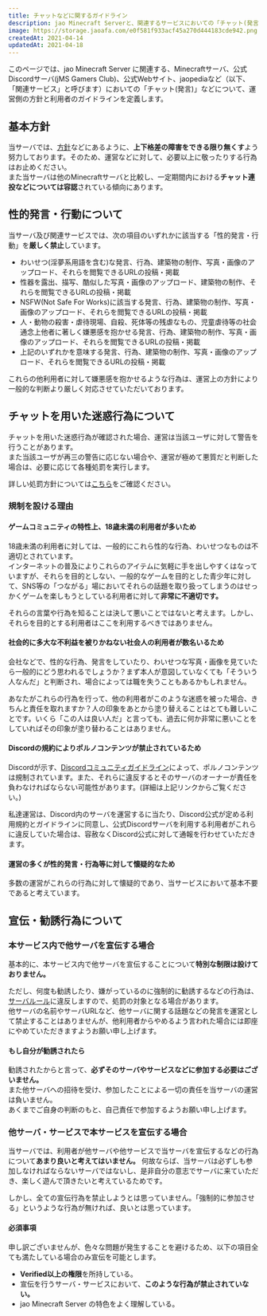 ```yaml
---
title: チャットなどに関するガイドライン
description: jao Minecraft Serverと、関連するサービスにおいての「チャット(発言)」について、運営側の方針と利用者のガイドラインを定義します。
image: https://storage.jaoafa.com/e0f581f933acf45a270d444183cde942.png 
createdAt: 2021-04-14
updatedAt: 2021-04-18
---
```


このページでは、jao Minecraft Server に関連する、Minecraftサーバ、公式Discordサーバ(jMS Gamers Club)、公式Webサイト、jaopediaなど（以下、「関連サービス」と呼びます）においての「チャット(発言)」などについて、運営側の方針と利用者のガイドラインを定義します。

## 基本方針

当サーバでは、[方針](/server/policies)などにあるように、**上下格差の障害をできる限り無くす**よう努力しております。そのため、運営などに対して、必要以上に敬ったりする行為はお止めください。  
また当サーバは他のMinecraftサーバと比較し、一定期間内における**チャット連投などについては容認**されている傾向にあります。

## 性的発言・行動について

当サーバ及び関連サービスでは、次の項目のいずれかに該当する「性的発言・行動」を**厳しく禁止**しています。

- わいせつ(淫夢系用語を含む)な発言、行為、建築物の制作、写真・画像のアップロード、それらを閲覧できるURLの投稿・掲載
- 性器を露出、描写、酷似した写真・画像のアップロード、建築物の制作、それらを閲覧できるURLの投稿・掲載
- NSFW(Not Safe For Works)に該当する発言、行為、建築物の制作、写真・画像のアップロード、それらを閲覧できるURLの投稿・掲載
- 人・動物の殺害・虐待現場、自殺、死体等の残虐なもの、児童虐待等の社会通念上他者に著しく嫌悪感を抱かせる発言、行為、建築物の制作、写真・画像のアップロード、それらを閲覧できるURLの投稿・掲載
- 上記のいずれかを意味する発言、行為、建築物の制作、写真・画像のアップロード、それらを閲覧できるURLの投稿・掲載

これらの他利用者に対して嫌悪感を抱かせるような行為は、運営上の方針により一般的な判断より厳しく対応させていただいております。

## チャットを用いた迷惑行為について

チャットを用いた迷惑行為が確認された場合、運営は当該ユーザに対して警告を行うことがあります。  
また当該ユーザが再三の警告に応じない場合や、運営が極めて悪質だと判断した場合は、必要に応じて各種処罰を実行します。  

詳しい処罰方針については[こちら](/server/policies/bans)をご確認ください。

### 規制を設ける理由

#### ゲームコミュニティの特性上、18歳未満の利用者が多いため

18歳未満の利用者に対しては、一般的にこれら性的な行為、わいせつなものは不適切とされています。  
インターネットの普及によりこれらのアイテムに気軽に手を出しやすくはなっていますが、それらを目的としない、一般的なゲームを目的とした青少年に対して、SNS等の「つながる」場においてそれらの話題を取り扱ってしまうのはせっかくゲームを楽しもうとしている利用者に対して**非常に不適切です。**

それらの言葉や行為を知ることは決して悪いことではないと考えます。しかし、それらを目的とする利用者はここを利用するべきではありません。

#### 社会的に多大な不利益を被りかねない社会人の利用者が数名いるため

会社などで、性的な行為、発言をしていたり、わいせつな写真・画像を見ていたら一般的にどう思われるでしょうか？まず本人が意図していなくても「そういう人なんだ」と判断され、場合によっては職を失うこともあるかもしれません。  

あなたがこれらの行為を行って、他の利用者がこのような迷惑を被った場合、きちんと責任を取れますか？人の印象をあとから塗り替えることはとても難しいことです。いくら「この人は良い人だ」と言っても、過去に何か非常に悪いことをしていればその印象が塗り替わることはありません。

#### Discordの規約によりポルノコンテンツが禁止されているため

Discordが示す、[Discordコミュニティガイドライン](https://discord.com/guidelines)によって、ポルノコンテンツは規制されています。また、それらに違反するとそのサーバのオーナーが責任を負わなければならない可能性があります。(詳細は上記リンクからご覧ください。)

私達運営は、Discord内のサーバを運営するに当たり、Discord公式が定める利用規約とガイドラインに同意し、公式Discordサーバを利用する利用者がこれらに違反していた場合は、容赦なくDiscord公式に対して通報を行わせていただきます。

#### 運営の多くが性的発言・行為等に対して懐疑的なため

多数の運営がこれらの行為に対して懐疑的であり、当サービスにおいて基本不要であると考えています。

## 宣伝・勧誘行為について

### 本サービス内で他サーバを宣伝する場合

基本的に、本サービス内で他サーバを宣伝することについて**特別な制限は設けておりません。**

ただし、何度も勧誘したり、嫌がっているのに強制的に勧誘するなどの行為は、[サーバルール](/server/rules)に違反しますので、処罰の対象となる場合があります。  
他サーバの名前やサーバURLなど、他サーバに関する話題などの発言を運営として禁止することはありませんが、他利用者からやめるよう言われた場合には即座にやめていただきますようお願い申し上げます。

#### もし自分が勧誘されたら

勧誘されたからと言って、**必ずそのサーバやサービスなどに参加する必要はございません。**  
また他サーバへの招待を受け、参加したことによる一切の責任を当サーバの運営は負いません。  
あくまでご自身の判断のもと、自己責任で参加するようお願い申し上げます。

### 他サーバ・サービスで本サービスを宣伝する場合

当サーバでは、利用者が他サーバや他サービスで当サーバを宣伝するなどの行為について**あまり良いと考えてはいません。**
何故ならば、当サーバは必ずしも参加しなければならないサーバではないし、是非自分の意志でサーバに来ていただき、楽しく遊んで頂きたいと考えているためです。

しかし、全ての宣伝行為を禁止しようとは思っていません。「強制的に参加させる」というような行為が無ければ、良いとは思っています。

#### 必須事項

申し訳ございませんが、色々な問題が発生することを避けるため、以下の項目全ても満たしている場合のみ宣伝を可能とします。

- **Verified以上の権限**を所持している。
- 宣伝を行うサーバ・サービスにおいて、**このような行為が禁止されていない。**
- jao Minecraft Server の特色をよく理解している。
